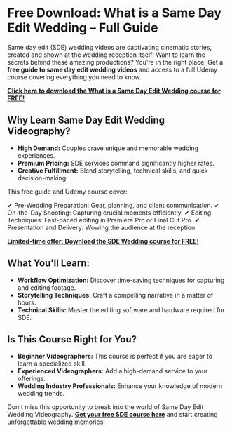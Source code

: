 # Free Download: What is a Same Day Edit Wedding – Full Guide

Same day edit (SDE) wedding videos are captivating cinematic stories, created and shown at the wedding reception itself! Want to learn the secrets behind these amazing productions? You're in the right place! Get a **free guide to same day edit wedding videos** and access to a full Udemy course covering everything you need to know.

[**Click here to download the What is a Same Day Edit Wedding course for FREE!**](https://udemywork.com/what-is-a-same-day-edit-wedding)

## Why Learn Same Day Edit Wedding Videography?

*   **High Demand:** Couples crave unique and memorable wedding experiences.
*   **Premium Pricing:** SDE services command significantly higher rates.
*   **Creative Fulfillment:** Blend storytelling, technical skills, and quick decision-making.

This free guide and Udemy course cover:

✔ Pre-Wedding Preparation: Gear, planning, and client communication.
✔ On-the-Day Shooting: Capturing crucial moments efficiently.
✔ Editing Techniques: Fast-paced editing in Premiere Pro or Final Cut Pro.
✔ Presentation and Delivery: Wowing the audience at the reception.

[**Limited-time offer: Download the SDE Wedding course for FREE!**](https://udemywork.com/what-is-a-same-day-edit-wedding)

## What You'll Learn:

*   **Workflow Optimization:** Discover time-saving techniques for capturing and editing footage.
*   **Storytelling Techniques:** Craft a compelling narrative in a matter of hours.
*   **Technical Skills:** Master the editing software and hardware required for SDE.

## Is This Course Right for You?

*   **Beginner Videographers:** This course is perfect if you are eager to learn a specialized skill.
*   **Experienced Videographers:** Add a high-demand service to your offerings.
*   **Wedding Industry Professionals:** Enhance your knowledge of modern wedding trends.

Don't miss this opportunity to break into the world of Same Day Edit Wedding Videography. **[Get your free SDE course here](https://udemywork.com/what-is-a-same-day-edit-wedding)** and start creating unforgettable wedding memories!
